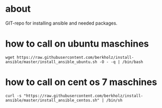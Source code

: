 # about
GIT-repo for installing ansible and needed packages.

# how to call on ubuntu maschines
```
wget https://raw.githubusercontent.com/berkholz/install-ansible/master/install_ansible_ubuntu.sh -O - -q | /bin/bash
```

# how to call on cent os 7 maschines
```
curl -s "https://raw.githubusercontent.com/berkholz/install-ansible/master/install_ansible_centos.sh" | /bin/sh
```
